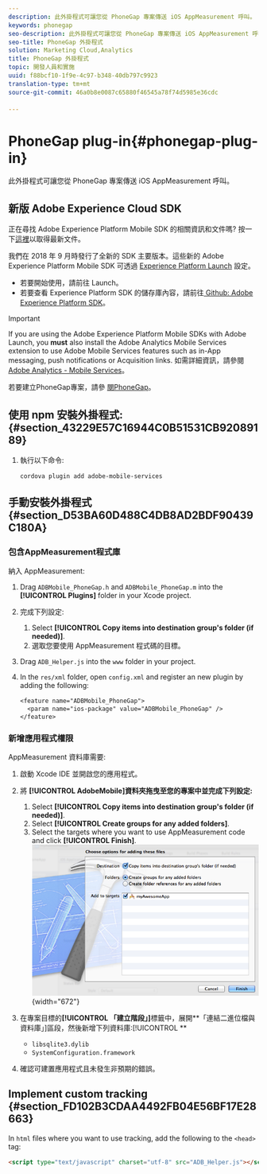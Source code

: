 ```yaml
---
description: 此外掛程式可讓您從 PhoneGap 專案傳送 iOS AppMeasurement 呼叫。
keywords: phonegap
seo-description: 此外掛程式可讓您從 PhoneGap 專案傳送 iOS AppMeasurement 呼叫。
seo-title: PhoneGap 外掛程式
solution: Marketing Cloud,Analytics
title: PhoneGap 外掛程式
topic: 開發人員和實施
uuid: f88bcf10-1f9e-4c97-b348-40db797c9923
translation-type: tm+mt
source-git-commit: 46a0b8e0087c65880f46545a78f74d5985e36cdc

---
```



# PhoneGap plug-in{#phonegap-plug-in}

此外掛程式可讓您從 PhoneGap 專案傳送 iOS AppMeasurement 呼叫。

## 新版 Adobe Experience Cloud SDK

正在尋找 Adobe Experience Platform Mobile SDK 的相關資訊和文件嗎? 按一下[這裡](https://aep-sdks.gitbook.io/docs/)以取得最新文件。

我們在 2018 年 9 月時發行了全新的 SDK 主要版本。這些新的 Adobe Experience Platform Mobile SDK 可透過 [Experience Platform Launch](https://www.adobe.com/experience-platform/launch.html) 設定。

* 若要開始使用，請前往 Launch。
* 若要查看 Experience Platform SDK 的儲存庫內容，請前往[ Github: Adobe Experience Platform SDK](https://github.com/Adobe-Marketing-Cloud/acp-sdks)。

>[!IMPORTANT]
>
> If you are using the Adobe Experience Platform Mobile SDKs with Adobe Launch, you **must** also install the Adobe Analytics Mobile Services extension to use Adobe Mobile Services features such as in-App messaging, push notifications or Acquisition links. 如需詳細資訊，請參閱 [Adobe Analytics - Mobile Services](https://aep-sdks.gitbook.io/docs/using-mobile-extensions/adobe-analytics-mobile-services)。

若要建立PhoneGap專案，請參 [閱PhoneGap](https://helpx.adobe.com/experience-manager/6-4/mobile/using/phonegap.html)。

## 使用 npm 安裝外掛程式: {#section_43229E57C16944C0B51531CB92089189}

1. 執行以下命令:

   ```
   cordova plugin add adobe-mobile-services
   ```

## 手動安裝外掛程式 {#section_D53BA60D488C4DB8AD2BDF90439C180A}

### 包含AppMeasurement程式庫

納入 AppMeasurement:

1. Drag `ADBMobile_PhoneGap.h` and  `ADBMobile_PhoneGap.m` into the **[!UICONTROL Plugins]** folder in your Xcode project.
1. 完成下列設定:

   1. Select **[!UICONTROL Copy items into destination group's folder (if needed)]**.
   1. 選取您要使用 AppMeasurement 程式碼的目標。

1. Drag `ADB_Helper.js` into the `www` folder in your project.
1. In the `res/xml` folder, open `config.xml` and register an new plugin by adding the following:

   ```
   <feature name="ADBMobile_PhoneGap"> 
     <param name="ios-package" value="ADBMobile_PhoneGap" /> 
   </feature>
   ```

### 新增應用程式權限

AppMeasurement 資料庫需要:

1. 啟動 Xcode IDE 並開啟您的應用程式。
1. 將 **[!UICONTROL AdobeMobile]資料夾拖曳至您的專案中並完成下列設定:**

   1. Select **[!UICONTROL Copy items into destination group's folder (if needed)]**.
   1. Select **[!UICONTROL Create groups for any added folders]**.
   1. Select the targets where you want to use AppMeasurement code and click **[!UICONTROL Finish]**.
   ![](assets/xcode-settings.png){width="672"}

1. 在專案目標的&#x200B;**[!UICONTROL 「建立階段」]**&#x200B;標籤中，展開&#x200B;**「連結二進位檔與資料庫」]區段，然後新增下列資料庫:[!UICONTROL **

   * `libsqlite3.dylib`
   * `SystemConfiguration.framework`

1. 確認可建置應用程式且未發生非預期的錯誤。

## Implement custom tracking {#section_FD102B3CDAA4492FB04E56BF17E28663}

In `html` files where you want to use tracking, add the following to the `<head>` tag:

```html
<script type="text/javascript" charset="utf-8" src="ADB_Helper.js"></script>
```

